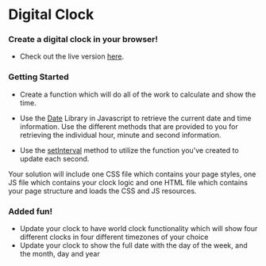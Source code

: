 # Digital Clock

### Create a digital clock in your browser!
- Check out the live version [here](#http://drvonnjerryxlii.github.io/js-digital-clock/).

### Getting Started
- Create a function which will do all of the work to calculate and show the time.

- Use the [Date](https://developer.mozilla.org/en-US/docs/Web/JavaScript/Reference/Global_Objects/Date) Library in Javascript to retrieve the current date and time information. Use the different methods that are provided to you for retrieving the individual hour, minute and second information.
- Use the [setInterval](https://developer.mozilla.org/en-US/docs/Web/API/WindowTimers/setInterval) method to utilize the function you've created to update each second.

Your solution will include one CSS file which contains your page styles, one JS file which contains your clock logic and one HTML file which contains your page structure and loads the CSS and JS resources.

### Added fun!
- Update your clock to have world clock functionality which will show four different clocks in four different timezones of your choice
- Update your clock to show the full date with the day of the week, and the month, day and year
